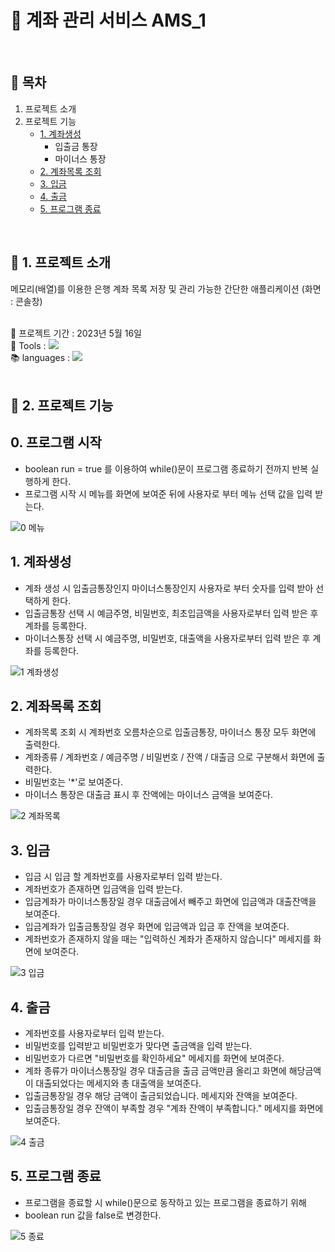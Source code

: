 # :atm: 계좌 관리 서비스 AMS_1
<br />

## :page_facing_up: 목차
1. 프로젝트 소개
2. 프로젝트 기능
   * [1. 계좌생성](#1-계좌생성)
     * 입출금 통장
     * 마이너스 통장
   * [2. 계좌목록 조회](#2-계좌목록-조회)
   * [3. 입금](#3-입금)
   * [4. 출금](#4-출금)
   * [5. 프로그램 종료](#5-프로그램-종료)
<br />

## :eyes: 1. 프로젝트 소개
메모리(배열)를 이용한 은행 계좌 목록 저장 및 관리 가능한 간단한 애플리케이션 (화면 : 콘솔창) 
<br /><br />

:calendar: 프로젝트 기간 : 2023년 5월 16일 <br />
:hammer: Tools : <img src="https://img.shields.io/badge/Eclipse-FE7A16.svg?style=for-the-badge&logo=Eclipse&logoColor=white" /> <br />
:books: languages : <img src="https://img.shields.io/badge/Java-007396?style=flat&logo=Openjdk&logoColor=white" /> <br />
<br />

## :pushpin: 2. 프로젝트 기능
## 0. 프로그램 시작
* boolean run = true 를 이용하여 while()문이 프로그램 종료하기 전까지 반복 실행하게 한다.
* 프로그램 시작 시 메뉴를 화면에 보여준 뒤에 사용자로 부터 메뉴 선택 값을 입력 받는다. <br />

![0 메뉴](https://github.com/HeeYeong91/project_ams1/assets/139057065/6ef8ae18-4bb5-4d12-a5f9-2a465bf63bf4)

## 1. 계좌생성
* 계좌 생성 시 입출금통장인지 마이너스통장인지 사용자로 부터 숫자를 입력 받아 선택하게 한다.
* 입출금통장 선택 시 예금주명, 비밀번호, 최초입금액을 사용자로부터 입력 받은 후 계좌를 등록한다.
* 마이너스통장 선택 시 예금주명, 비밀번호, 대출액을 사용자로부터 입력 받은 후 계좌를 등록한다. <br />

![1 계좌생성](https://github.com/HeeYeong91/project_ams1/assets/139057065/8b42bcec-d65f-4d0f-8ea9-9589ad2294b0)

## 2. 계좌목록 조회
* 계좌목록 조회 시 계좌번호 오름차순으로 입출금통장, 마이너스 통장 모두 화면에 출력한다.
* 계좌종류 / 계좌번호 / 예금주명 / 비밀번호 / 잔액 / 대출금 으로 구분해서 화면에 출력한다.
* 비밀번호는 '*'로 보여준다.
* 마이너스 통장은 대출금 표시 후 잔액에는 마이너스 금액을 보여준다. <br />

![2 계좌목록](https://github.com/HeeYeong91/project_ams1/assets/139057065/989311d3-47e1-49f3-9d55-cd318a37c931)

## 3. 입금
* 입금 시 입금 할 계좌번호를 사용자로부터 입력 받는다.
* 계좌번호가 존재하면 입금액을 입력 받는다.
* 입금계좌가 마이너스통장일 경우 대출금에서 빼주고 화면에 입금액과 대출잔액을 보여준다.
* 입금계좌가 입출금통장일 경우 화면에 입금액과 입금 후 잔액을 보여준다.
* 계좌번호가 존재하지 않을 때는 "입력하신 계좌가 존재하지 않습니다" 메세지를 화면에 보여준다. <br />

![3 입금](https://github.com/HeeYeong91/project_ams1/assets/139057065/96c9970d-314d-4823-afc1-93dbb7327337)

## 4. 출금
* 계좌번호를 사용자로부터 입력 받는다.
* 비밀번호를 입력받고 비밀번호가 맞다면 출금액을 입력 받는다.
* 비밀번호가 다르면 "비밀번호를 확인하세요" 메세지를 화면에 보여준다.
* 계좌 종류가 마이너스통장일 경우 대출금을 출금 금액만큼 올리고 화면에 해당금액이 대출되었다는 메세지와 총 대출액을 보여준다.
* 입출금통장일 경우 해당 금액이 출금되었습니다. 메세지와 잔액을 보여준다.
* 입출금통장일 경우 잔액이 부족할 경우 "계좌 잔액이 부족합니다." 메세지를 화면에 보여준다. <br />

![4 출금](https://github.com/HeeYeong91/project_ams1/assets/139057065/90847e9b-3665-4edf-9699-889471e2789c)

## 5. 프로그램 종료
* 프로그램을 종료할 시 while()문으로 동작하고 있는 프로그램을 종료하기 위해
* boolean run 값을 false로 변경한다. <br />

![5 종료](https://github.com/HeeYeong91/project_ams1/assets/139057065/50f82ba1-9b84-4e24-8618-c66ac32e59c2)
